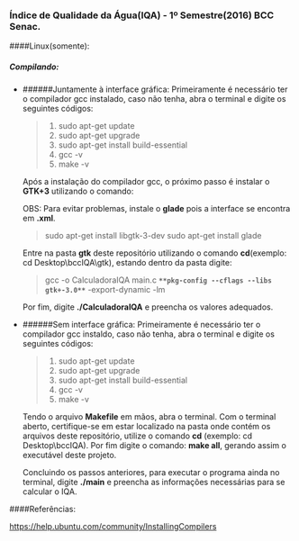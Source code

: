### Índice de Qualidade da Água(IQA) - 1º Semestre(2016) BCC Senac.
####Linux(somente):

##### Compilando:

- ######Juntamente à interface gráfica:
  Primeiramente é necessário ter o compilador gcc instalado, caso não tenha, abra o terminal e digite os seguintes códigos:
  
  >  1.  sudo apt-get update 
  >  2.  sudo apt-get upgrade
  >  3.  sudo apt-get install build-essential
  >  4.  gcc -v
  >  5.  make -v

  Após a instalação do compilador gcc, o próximo passo é instalar o **GTK+3** utilizando o comando:
 
  OBS: Para evitar problemas, instale o **glade** pois a interface se encontra em **.xml**.
  > sudo apt-get install libgtk-3-dev
  > sudo apt-get install glade
  
  Entre na pasta **gtk** deste repositório utilizando o comando **cd**(exemplo: cd Desktop\bccIQA\gtk), estando dentro da pasta digite: 
  > gcc -o CalculadoraIQA main.c **`**pkg-config --cflags --libs gtk+-3.0**`** -export-dynamic -lm
  
  Por fim, digite **./CalculadoraIQA** e preencha os valores adequados.

- ######Sem interface gráfica:
  Primeiramente é necessário ter o compilador gcc instaldo, caso não tenha, abra o terminal e digite os seguintes códigos:
  >  1.  sudo apt-get update 
  >  2.  sudo apt-get upgrade
  >  3.  sudo apt-get install build-essential
  >  4.  gcc -v
  >  5.  make -v

  Tendo o arquivo **Makefile** em mãos, abra o terminal. Com o terminal aberto, certifique-se em estar localizado na pasta onde contém os arquivos deste repositório, utilize o comando **cd** (exemplo: cd Desktop\bccIQA). Por fim digite o comando: **make all**, gerando assim o executável deste projeto.

  Concluindo os passos anteriores, para executar o programa ainda no terminal, digite **./main** e preencha as informações necessárias para se calcular o IQA.
  
 ####Referências:
  
 https://help.ubuntu.com/community/InstallingCompilers
